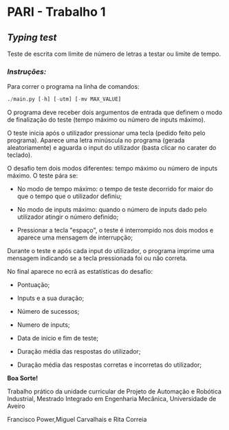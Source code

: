 # PARI - Trabalho 1
## *Typing test*
Teste de escrita com limite de número de letras a testar ou limite de tempo.

### *Instruções:*

Para correr o programa na linha de comandos:

```py
./main.py [-h] [-utm] [-mv MAX_VALUE]
```
O programa deve receber dois argumentos de entrada que definem o modo de finalização do teste (tempo máximo ou número de inputs máximo).

O teste inicia após o utilizador pressionar uma tecla (pedido feito pelo programa). Aparece uma letra minúscula no programa (gerada aleatoriamente) e aguarda o input do utilizador (basta clicar no carater do teclado).

O desafio tem dois modos diferentes: tempo máximo ou número de inputs máximo. O teste pára se:

+ No modo de tempo máximo: o tempo de teste decorrido for maior do que o tempo que o utilizador definiu;

+ No modo de inputs máximo: quando o número de inputs dado pelo utilizador atingir o número definido;

+ Pressionar a tecla "espaço", o teste é interrompido nos dois modos e aparece uma mensagem de interrupção;

Durante o teste e após cada input do utilizador, o programa imprime uma mensagem indicando se a tecla pressionada foi ou não correta.

No final aparece no ecrã as estatísticas do desafio:

+ Pontuação; 

+ Inputs e a sua duração;

+ Número de sucessos;

+ Numero de inputs;

+ Data de inicio e fim de teste;

+ Duração média das respostas do utilizador;

+ Duração média das respostas corretas e incorretas do utilizador;

**Boa Sorte!**

Trabalho prático da unidade curricular de Projeto de Automação e Robótica Industrial, Mestrado Integrado em Engenharia Mecânica, Universidade de Aveiro

Francisco Power,Miguel Carvalhais e Rita Correia
